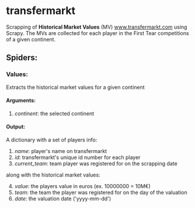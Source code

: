 # transfermarkt

Scrapping of **Historical Market Values** (MV) www.transfermarkt.com using Scrapy.
The MVs are collected for each player in the First Tear competitions of a given continent.

## Spiders:
### Values: 

Extracts the historical market values for a given continent

#### Arguments:
  1. *continent*: the selected continent

#### Output:
A dictionary with a set of players info:
1. *name*:  player's name on transfermarkt
2. *id*:  transfermarkt's unique id number for each player
3. *current_team*:  team player was registered for on the scrapping date

along with the historical market values:

4. *value*: the players value in euros (ex. 10000000 = 10M€)
5. *team*: the team the player was registered for on the day of the valuation
6. *date*: the valuation date ('yyyy-mm-dd')
